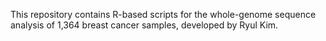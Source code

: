 This repository contains R-based scripts for the whole-genome sequence analysis of 1,364 breast cancer samples, developed by Ryul Kim.
